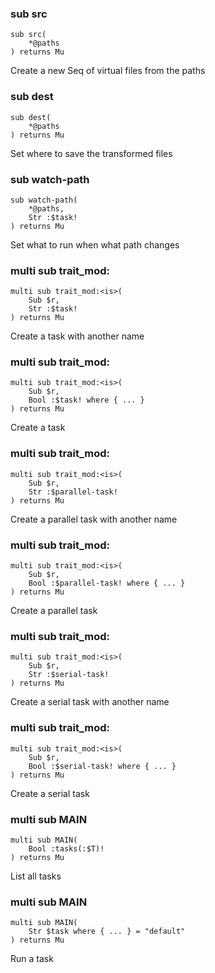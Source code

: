 ### sub src

```perl6
sub src(
    *@paths
) returns Mu
```

Create a new Seq of virtual files from the paths

### sub dest

```perl6
sub dest(
    *@paths
) returns Mu
```

Set where to save the transformed files

### sub watch-path

```perl6
sub watch-path(
    *@paths,
    Str :$task!
) returns Mu
```

Set what to run when what path changes

### multi sub trait_mod:<is>

```perl6
multi sub trait_mod:<is>(
    Sub $r,
    Str :$task!
) returns Mu
```

Create a task with another name

### multi sub trait_mod:<is>

```perl6
multi sub trait_mod:<is>(
    Sub $r,
    Bool :$task! where { ... }
) returns Mu
```

Create a task

### multi sub trait_mod:<is>

```perl6
multi sub trait_mod:<is>(
    Sub $r,
    Str :$parallel-task!
) returns Mu
```

Create a parallel task with another name

### multi sub trait_mod:<is>

```perl6
multi sub trait_mod:<is>(
    Sub $r,
    Bool :$parallel-task! where { ... }
) returns Mu
```

Create a parallel task

### multi sub trait_mod:<is>

```perl6
multi sub trait_mod:<is>(
    Sub $r,
    Str :$serial-task!
) returns Mu
```

Create a serial task with another name

### multi sub trait_mod:<is>

```perl6
multi sub trait_mod:<is>(
    Sub $r,
    Bool :$serial-task! where { ... }
) returns Mu
```

Create a serial task

### multi sub MAIN

```perl6
multi sub MAIN(
    Bool :tasks(:$T)!
) returns Mu
```

List all tasks

### multi sub MAIN

```perl6
multi sub MAIN(
    Str $task where { ... } = "default"
) returns Mu
```

Run a task

